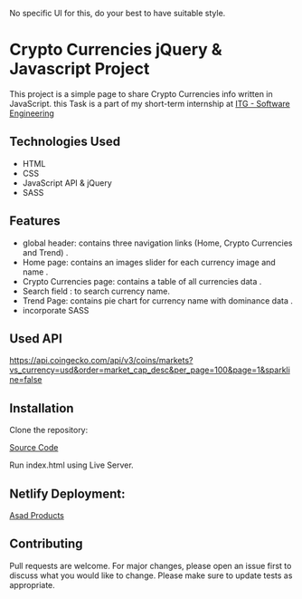 



 


No specific UI for this, do your best to have suitable style.


# Crypto Currencies jQuery & Javascript Project

This project is a simple page to share Crypto Currencies info written in JavaScript.
this Task is a part of my short-term internship at <a href="https://www.itgsoftware.com">ITG - Software Engineering</a>

## Technologies Used

- HTML
- CSS
- JavaScript API & jQuery
- SASS

## Features

- global header: contains three navigation links (Home, Crypto Currencies and Trend) .
- Home page:  contains an images slider for each currency image and name .
- Crypto Currencies page: contains a table of all currencies data .
- Search field : to search currency name.
- Trend Page: contains pie chart for currency name with dominance data .
- incorporate SASS

## Used API 

https://api.coingecko.com/api/v3/coins/markets?vs_currency=usd&order=market_cap_desc&per_page=100&page=1&sparkline=false

## Installation

Clone the repository:

<a href="https://github.com/AsadThafer/crypto_currencies">Source Code</a>

Run index.html using Live Server.

## Netlify Deployment: 

<a href="https://asad-cryptocurrency.netlify.app">Asad  Products </a>


## Contributing

Pull requests are welcome. For major changes, please open an issue first to discuss what you would like to change.
Please make sure to update tests as appropriate.
